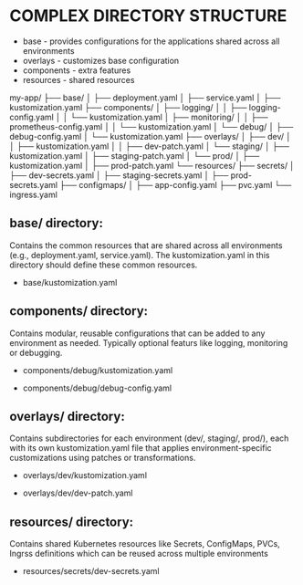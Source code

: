 # COMPLEX DIRECTORY STRUCTURE
- base - provides configurations for the applications shared across all environments
- overlays - customizes base configuration
- components - extra features 
- resources - shared resources

my-app/
├── base/
│   ├── deployment.yaml
│   ├── service.yaml
│   ├── kustomization.yaml
├── components/
│   ├── logging/
│   │   ├── logging-config.yaml
│   │   └── kustomization.yaml
│   ├── monitoring/
│   │   ├── prometheus-config.yaml
│   │   └── kustomization.yaml
│   └── debug/
│       ├── debug-config.yaml
│       └── kustomization.yaml
├── overlays/
│   ├── dev/
│   │   ├── kustomization.yaml
│   │   ├── dev-patch.yaml
│   └── staging/
│       ├── kustomization.yaml
│       ├── staging-patch.yaml
│   └── prod/
│       ├── kustomization.yaml
│       ├── prod-patch.yaml
└── resources/
    ├── secrets/
    │   ├── dev-secrets.yaml
    │   ├── staging-secrets.yaml
    │   ├── prod-secrets.yaml
    ├── configmaps/
    │   ├── app-config.yaml
    ├── pvc.yaml
    └── ingress.yaml


## base/ directory:
Contains the common resources that are shared across all environments (e.g., deployment.yaml, service.yaml). 
The kustomization.yaml in this directory should define these common resources.

- base/kustomization.yaml
<!-- resources:
  - deployment.yaml
  - service.yaml

commonLabels:
  app: my-app -->


## components/ directory:
Contains modular, reusable configurations that can be added to any environment as needed. Typically optional featurs like logging, monitoring or debugging.

- components/debug/kustomization.yaml
<!-- resources:
  - debug-config.yaml -->

- components/debug/debug-config.yaml
<!-- apiVersion: v1
kind: ConfigMap
metadata:
  name: debug-config
data:
  log-level: debug -->


## overlays/ directory:
Contains subdirectories for each environment (dev/, staging/, prod/), each with its own kustomization.yaml file that applies environment-specific customizations using patches or transformations.

- overlays/dev/kustomization.yaml
<!-- bases:
  - ../../base

components:
  - ../../components/debug
  - ../../components/logging

resources:
  - ../../resources/secrets/dev-secrets.yaml

patchesStrategicMerge:
  - dev-patch.yaml -->

- overlays/dev/dev-patch.yaml
<!-- apiVersion: apps/v1
kind: Deployment
metadata:
  name: my-app
spec:
  replicas: 1
  template:
    spec:
      containers:
        - name: my-app-container
          resources:
            limits:
              cpu: "500m"
              memory: "512Mi" -->


## resources/ directory:
Contains shared Kubernetes resources like Secrets, ConfigMaps, PVCs, Ingrss definitions which can be reused across multiple environments

- resources/secrets/dev-secrets.yaml
<!-- apiVersion: v1
kind: Secret
metadata:
  name: dev-secret
type: Opaque
data:
  api-key: YmFzZTY0LWVuY29kZWQ= -->
